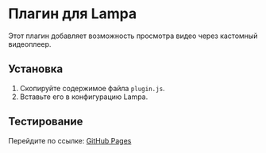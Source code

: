 # Плагин для Lampa

Этот плагин добавляет возможность просмотра видео через кастомный видеоплеер.

## Установка
1. Скопируйте содержимое файла `plugin.js`.
2. Вставьте его в конфигурацию Lampa.

## Тестирование
Перейдите по ссылке: [GitHub Pages](https://airobot.github.io/lampa-plugin/)
